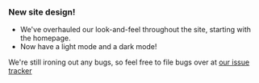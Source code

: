 ### New site design!

* We've overhauled our look-and-feel throughout the site, starting with the homepage.
* Now have a light mode and a dark mode!

We're still ironing out any bugs, so feel free to file bugs over at [our issue tracker](https://github.com/VulnerabilityHistoryProject/vulnerability-history/issues)
